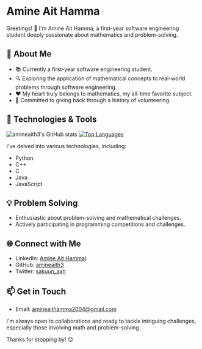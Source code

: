 # Amine Ait Hamma

Greetings! 👋 I'm Amine Ait Hamma, a first-year software engineering student deeply passionate about mathematics and problem-solving.

## 🚀 About Me

- 📚 Currently a first-year software engineering student.
- 🔍 Exploring the application of mathematical concepts to real-world problems through software engineering.
- ❤️ My heart truly belongs to mathematics, my all-time favorite subject.
- 🤝 Committed to giving back through a history of volunteering.

## 🔧 Technologies & Tools
![amineaith3's GitHub stats](https://github-readme-stats.vercel.app/api?username=amineaith3&show_icons=true&theme=transparent)
[![Top Languages](https://github-readme-stats.vercel.app/api/top-langs/?username=amineaith3&layout=compact&theme=dark)](https://github.com/amineaith3/github-readme-stats)

I've delved into various technologies, including:

- Python
- C++
- C
- Java
- JavaScript

## 💡 Problem Solving

- Enthusiastic about problem-solving and mathematical challenges.
- Actively participating in programming competitions and challenges.

## 🌐 Connect with Me

- LinkedIn: [Amine Ait Hamma](https://www.linkedin.com/in/sakuun-aah/))
- GitHub: [amineaith3](https://github.com/amineaith3/)
- Twitter: [sakuun_aah](twitter.com/sakuun_aah)

## 📫 Get in Touch

- Email: [amineaithamma2004@gmail.com](mailto:amineaithamma2004@gmail.com)

I'm always open to collaborations and ready to tackle intriguing challenges, especially those involving math and problem-solving.

Thanks for stopping by! 😊
